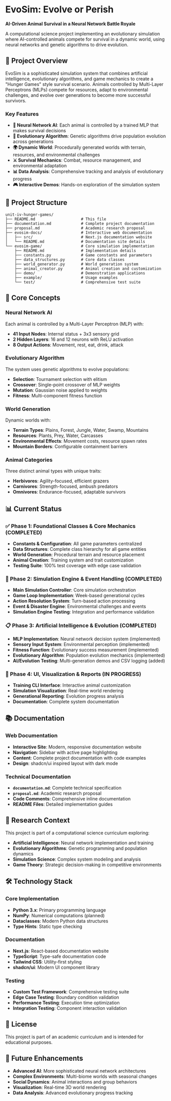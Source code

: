 # EvoSim: Evolve or Perish

**AI-Driven Animal Survival in a Neural Network Battle Royale**

A computational science project implementing an evolutionary simulation where AI-controlled animals compete for survival in a dynamic world, using neural networks and genetic algorithms to drive evolution.

## 🎯 Project Overview

EvoSim is a sophisticated simulation system that combines artificial intelligence, evolutionary algorithms, and game mechanics to create a "Hunger Games" style survival scenario. Animals controlled by Multi-Layer Perceptrons (MLPs) compete for resources, adapt to environmental challenges, and evolve over generations to become more successful survivors.

### Key Features

- **🧠 Neural Network AI**: Each animal is controlled by a trained MLP that makes survival decisions
- **🧬 Evolutionary Algorithm**: Genetic algorithms drive population evolution across generations
- **🌍 Dynamic World**: Procedurally generated worlds with terrain, resources, and environmental challenges
- **⚔️ Survival Mechanics**: Combat, resource management, and environmental adaptation
- **📊 Data Analysis**: Comprehensive tracking and analysis of evolutionary progress
- **🎮 Interactive Demos**: Hands-on exploration of the simulation system

## 📁 Project Structure

```
unit-iv-hunger-games/
├── README.md                    # This file
├── documentation.md             # Complete project documentation
├── proposal.md                  # Academic research proposal
├── evosim-docs/                 # Interactive web documentation
│   ├── src/                     # Next.js documentation website
│   └── README.md                # Documentation site details
└── evosim-game/                 # Core simulation implementation
    ├── README.md                # Implementation details
    ├── constants.py             # Game constants and parameters
    ├── data_structures.py       # Core data classes
    ├── world_generator.py       # World generation system
    ├── animal_creator.py        # Animal creation and customization
    ├── demo/                    # Demonstration applications
    ├── example/                 # Usage examples
    └── test/                    # Comprehensive test suite
```

## 🧬 Core Concepts

### Neural Network AI
Each animal is controlled by a Multi-Layer Perceptron (MLP) with:
- **41 Input Nodes**: Internal status + 3x3 sensory grid
- **2 Hidden Layers**: 16 and 12 neurons with ReLU activation
- **8 Output Actions**: Movement, rest, eat, drink, attack

### Evolutionary Algorithm
The system uses genetic algorithms to evolve populations:
- **Selection**: Tournament selection with elitism
- **Crossover**: Single-point crossover of MLP weights
- **Mutation**: Gaussian noise applied to weights
- **Fitness**: Multi-component fitness function

### World Generation
Dynamic worlds with:
- **Terrain Types**: Plains, Forest, Jungle, Water, Swamp, Mountains
- **Resources**: Plants, Prey, Water, Carcasses
- **Environmental Effects**: Movement costs, resource spawn rates
- **Mountain Borders**: Configurable containment barriers

### Animal Categories
Three distinct animal types with unique traits:
- **Herbivores**: Agility-focused, efficient grazers
- **Carnivores**: Strength-focused, ambush predators
- **Omnivores**: Endurance-focused, adaptable survivors

## 📊 Current Status

### ✅ Phase 1: Foundational Classes & Core Mechanics (COMPLETED)
- **Constants & Configuration**: All game parameters centralized
- **Data Structures**: Complete class hierarchy for all game entities
- **World Generation**: Procedural terrain and resource placement
- **Animal Creation**: Training system and trait customization
- **Testing Suite**: 100% test coverage with edge case validation

### 🔄 Phase 2: Simulation Engine & Event Handling (COMPLETED)
- **Main Simulation Controller**: Core simulation orchestration
- **Game Loop Implementation**: Week-based generational cycles
- **Action Resolution System**: Turn-based action processing
- **Event & Disaster Engine**: Environmental challenges and events
- **Simulation Engine Testing**: Integration and performance validation

### 📋 Phase 3: Artificial Intelligence & Evolution (COMPLETED)
- **MLP Implementation**: Neural network decision system (implemented)
- **Sensory Input System**: Environmental perception (implemented)
- **Fitness Function**: Evolutionary success measurement (implemented)
- **Evolutionary Algorithm**: Population evolution mechanics (implemented)
- **AI/Evolution Testing**: Multi-generation demos and CSV logging (added)

### 🎨 Phase 4: UI, Visualization & Reports (IN PROGRESS)
- **Training CLI Interface**: Interactive animal customization
- **Simulation Visualization**: Real-time world rendering
- **Generational Reporting**: Evolution progress analysis
- **Documentation**: Complete system documentation

## 📚 Documentation

### Web Documentation
- **Interactive Site**: Modern, responsive documentation website
- **Navigation**: Sidebar with active page highlighting
- **Content**: Complete project documentation with code examples
- **Design**: shadcn/ui inspired layout with dark mode

### Technical Documentation
- **`documentation.md`**: Complete technical specification
- **`proposal.md`**: Academic research proposal
- **Code Comments**: Comprehensive inline documentation
- **README Files**: Detailed implementation guides

## 🔬 Research Context

This project is part of a computational science curriculum exploring:
- **Artificial Intelligence**: Neural network implementation and training
- **Evolutionary Algorithms**: Genetic programming and population dynamics
- **Simulation Science**: Complex system modeling and analysis
- **Game Theory**: Strategic decision-making in competitive environments

## 🛠️ Technology Stack

### Core Implementation
- **Python 3.x**: Primary programming language
- **NumPy**: Numerical computations (planned)
- **Dataclasses**: Modern Python data structures
- **Type Hints**: Static type checking

### Documentation
- **Next.js**: React-based documentation website
- **TypeScript**: Type-safe documentation code
- **Tailwind CSS**: Utility-first styling
- **shadcn/ui**: Modern UI component library

### Testing
- **Custom Test Framework**: Comprehensive testing suite
- **Edge Case Testing**: Boundary condition validation
- **Performance Testing**: Execution time optimization
- **Integration Testing**: Component interaction validation

## 📄 License

This project is part of an academic curriculum and is intended for educational purposes.

## 🎯 Future Enhancements

- **Advanced AI**: More sophisticated neural network architectures
- **Complex Environments**: Multi-biome worlds with seasonal changes
- **Social Dynamics**: Animal interactions and group behaviors
- **Visualization**: Real-time 3D world rendering
- **Data Analysis**: Advanced evolutionary progress tracking